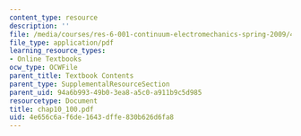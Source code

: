 ```yaml
---
content_type: resource
description: ''
file: /media/courses/res-6-001-continuum-electromechanics-spring-2009/4e656c6af6de1643dffe830b626d6fa8_chap10_100.pdf
file_type: application/pdf
learning_resource_types:
- Online Textbooks
ocw_type: OCWFile
parent_title: Textbook Contents
parent_type: SupplementalResourceSection
parent_uid: 94a6b993-49b0-3ea8-a5c0-a911b9c5d985
resourcetype: Document
title: chap10_100.pdf
uid: 4e656c6a-f6de-1643-dffe-830b626d6fa8
---
```

